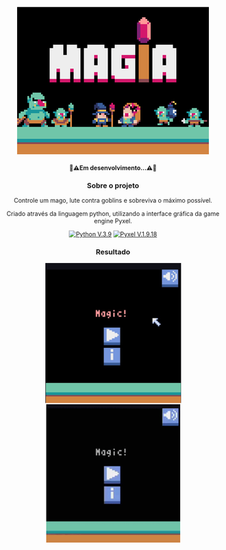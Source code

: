 <div align="center">
<div>
<img src="img/icon.gif" alt="Magic! icon">
</div>

<div>
  <h4>🚧⚠️Em desenvolvimento...⚠️🚧</h4>
</div>
  
<div>
    <h3>Sobre o projeto</h3>
    <p>Controle um mago, lute contra goblins e sobreviva o máximo possível.</p>
    <p>Criado através da linguagem python, utilizando a interface gráfica da game engine Pyxel.</p>
  
  <p>
    <a href="https://www.python.org/">
      <img src="https://img.shields.io/badge/Python-3776AB?style=for-the-badge&logo=python&logoColor=white" alt="Python V.3.9" ></a>
    <a href="https://github.com/kitao/pyxel">
      <img src="https://img.shields.io/badge/Pyxel-v1.9.18-blue?style=for-the-badge&logo=python&logoColor=white" alt="Pyxel V.1.9.18" ></a>
  </p>
  
<div>
  <h3>Resultado</h3>
  <img src="img/interface.png" type="image/png" alt="Interface do Magic!" width=317px>
  <img src="img/Magic!.gif" type="image/gif" alt="Magic! gif" width=313px>
</div>
</div>

  
  
